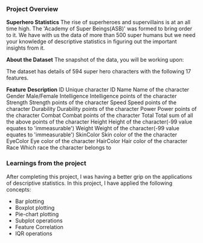 ### Project Overview

 **Superhero Statistics**
The rise of superheroes and supervillains is at an all time high. The 'Academy of Super Beings(ASB)' was formed to bring order to it. We have with us the data of more than 500 super humans but we need your knowledge of descriptive statistics in figuring out the important insights from it.

**About the Dataset**
The snapshot of the data, you will be working upon:

The dataset has details of 594 super hero characters with the following 17 features.

**Feature**	            **Description**
ID	                    Unique character ID
Name	                  Name of the character
Gender	                Male/Female
Intelligence	          Intelligence points of the character
Strength	              Strength points of the character
Speed	                 Speed points of the character
Durability	            Durability points of the character
Power	                 Power points of the character
Combat	                Combat points of the character
Total	                 Total sum of all the above points of the character
Height	                Height of the character(-99 value equates to 'immeasurable')
Weight	                Weight of the character(-99 value equates to 'immeasurable')
SkinColor	             Skin color of the the character
EyeColor	              Eye color of the character
HairColor	             Hair color of the character
Race	                  Which race the character belongs to



### Learnings from the project

 After completing this project, I was having a better grip on the applications of descriptive statistics. In this project, I have applied the following concepts:

- Bar plotting
- Boxplot plotting
- Pie-chart plotting
- Subplot operations
- Feature Correlation
- IQR operations


